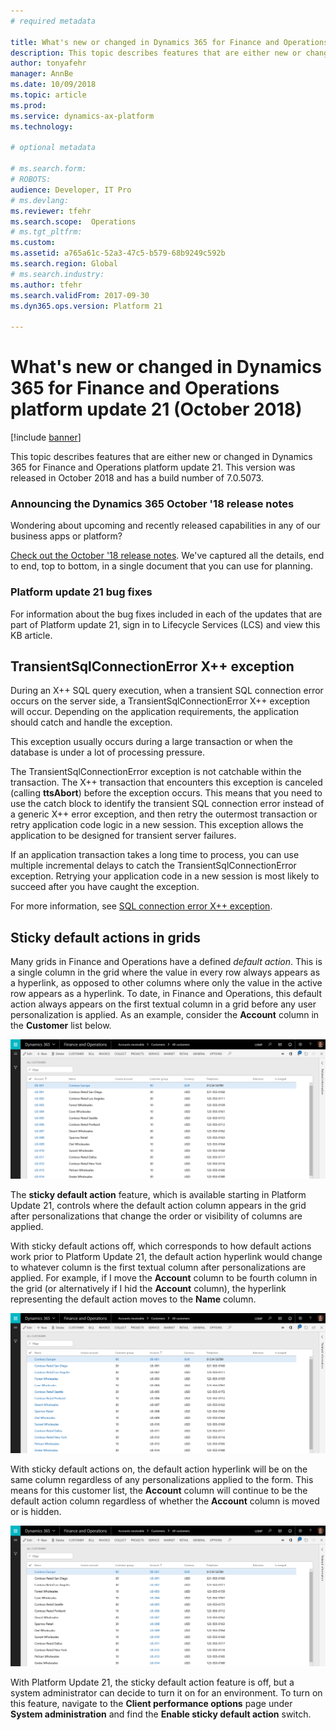 ```yaml
---
# required metadata

title: What's new or changed in Dynamics 365 for Finance and Operations platform update 21 (October 2018)
description: This topic describes features that are either new or changed in Dynamics 365 for Finance and Operation platform update 21. This version was released in October 2018.
author: tonyafehr
manager: AnnBe
ms.date: 10/09/2018
ms.topic: article
ms.prod: 
ms.service: dynamics-ax-platform
ms.technology: 

# optional metadata

# ms.search.form: 
# ROBOTS: 
audience: Developer, IT Pro
# ms.devlang: 
ms.reviewer: tfehr
ms.search.scope:  Operations
# ms.tgt_pltfrm: 
ms.custom: 
ms.assetid: a765a61c-52a3-47c5-b579-68b9249c592b
ms.search.region: Global
# ms.search.industry: 
ms.author: tfehr
ms.search.validFrom: 2017-09-30 
ms.dyn365.ops.version: Platform 21

---
```

# What's new or changed in Dynamics 365 for Finance and Operations platform update 21 (October 2018)

[!include [banner](../includes/banner.md)]

This topic describes features that are either new or changed in Dynamics 365 for Finance and Operations platform update 21. This version was released in October 2018 and has a build number of 7.0.5073.

### Announcing the Dynamics 365 October '18 release notes
Wondering about upcoming and recently released capabilities in any of our business apps or platform? 

[Check out the October '18 release notes](https://go.microsoft.com/fwlink/?linkid=870424). We've captured all the details, end to end, top to bottom, in a single document that you can use for planning. 

### Platform update 21 bug fixes
For information about the bug fixes included in each of the updates that are part of Platform update 21, sign in to Lifecycle Services (LCS) and view this KB article. 

## TransientSqlConnectionError X++ exception
During an X++ SQL query execution, when a transient SQL connection error occurs on the server side, a TransientSqlConnectionError X++ exception will occur. Depending on the application requirements, the application should catch and handle the exception.

This exception usually occurs during a large transaction or when the database is under a lot of processing pressure.

The TransientSqlConnectionError exception is not catchable within the transaction. The X++ transaction that encounters this exception is canceled (calling **ttsAbort**) before the exception occurs. This means that you need to use the catch block to identify the transient SQL connection error instead of a generic X++ error exception, and then retry the outermost transaction or retry application code logic in a new session. This exception allows the application to be designed for transient server failures.

If an application transaction takes a long time to process, you can use multiple incremental delays to catch the TransientSqlConnectionError exception. Retrying your application code in a new session is most likely to succeed after you have caught the exception.

For more information, see [SQL connection error X++ exception](../../dev-itpro/dev-ref/sql-connection-x++.md).

## Sticky default actions in grids
Many grids in Finance and Operations have a defined *default action*. This is a single column in the grid where the value in every row always appears as a hyperlink, as opposed to other columns where only the value in the active row appears as a hyperlink. To date, in Finance and Operations, this default action always appears on the first textual column in a grid before any user personalization is applied. As an example, consider the **Account** column in the **Customer** list below.

![Customer list](media/customerGrid.png  "Customer list")

The **sticky default action** feature, which is available starting in Platform Update 21, controls where the default action column appears in the grid after personalizations that change the order or visibility of columns are applied.   

With sticky default actions off, which corresponds to how default actions work prior to Platform Update 21, the default action hyperlink would change to whatever column is the first textual column after personalizations are applied. For example, if I move the **Account** column to be fourth column in the grid (or alternatively if I hid the **Account** column), the hyperlink representing the default action moves to the **Name** column. 

![Sticky default actions off](media/stickyDAOff.png  "With sticky default actions off, the Name column becomes the default action column if the Account column is moved to not be the first column.")

With sticky default actions on, the default action hyperlink will be on the same column regardless of any personalizations applied to the form. This means for this customer list, the **Account** column will continue to be the default action column regardless of whether the **Account** column is moved or is hidden.

![Sticky default actions off](media/stickyDAOn.png  "With sticky default actions on, the Account column is still the default action column despite any personalizations.")

With Platform Update 21, the sticky default action feature is off, but a system administrator can decide to turn it on for an environment. To turn on this feature, navigate to the **Client performance options** page under **System administration** and find the **Enable sticky default action** switch.  
